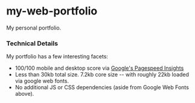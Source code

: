 # my-web-portfolio

My personal portfolio.

### Technical Details

My portfolio has a few interesting facets:

- 100/100 mobile and desktop score via [Google's Pagespeed Insights](https://developers.google.com/speed/pagespeed/insights/?url=https%3A%2F%2Fmeow.coffee&tab=mobile)
- Less than 30kb total size. 7.2kb core size -- with roughly 22kb loaded via google web fonts.
- No additional JS or CSS dependencies (aside from Google Web Fonts above).

